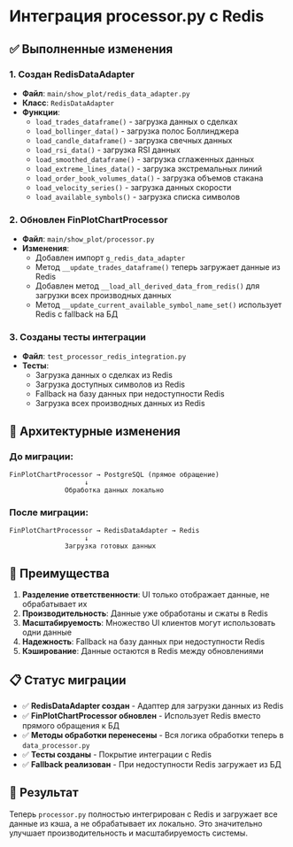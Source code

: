 # Интеграция processor.py с Redis

## ✅ Выполненные изменения

### 1. Создан RedisDataAdapter
- **Файл**: `main/show_plot/redis_data_adapter.py`
- **Класс**: `RedisDataAdapter`
- **Функции**:
  - `load_trades_dataframe()` - загрузка данных о сделках
  - `load_bollinger_data()` - загрузка полос Боллинджера
  - `load_candle_dataframe()` - загрузка свечных данных
  - `load_rsi_data()` - загрузка RSI данных
  - `load_smoothed_dataframe()` - загрузка сглаженных данных
  - `load_extreme_lines_data()` - загрузка экстремальных линий
  - `load_order_book_volumes_data()` - загрузка объемов стакана
  - `load_velocity_series()` - загрузка данных скорости
  - `load_available_symbols()` - загрузка списка символов

### 2. Обновлен FinPlotChartProcessor
- **Файл**: `main/show_plot/processor.py`
- **Изменения**:
  - Добавлен импорт `g_redis_data_adapter`
  - Метод `__update_trades_dataframe()` теперь загружает данные из Redis
  - Добавлен метод `__load_all_derived_data_from_redis()` для загрузки всех производных данных
  - Метод `__update_current_available_symbol_name_set()` использует Redis с fallback на БД

### 3. Созданы тесты интеграции
- **Файл**: `test_processor_redis_integration.py`
- **Тесты**:
  - Загрузка данных о сделках из Redis
  - Загрузка доступных символов из Redis
  - Fallback на базу данных при недоступности Redis
  - Загрузка всех производных данных из Redis

## 🔄 Архитектурные изменения

### До миграции:
```
FinPlotChartProcessor → PostgreSQL (прямое обращение)
                   ↓
              Обработка данных локально
```

### После миграции:
```
FinPlotChartProcessor → RedisDataAdapter → Redis
                   ↓
              Загрузка готовых данных
```

## 🚀 Преимущества

1. **Разделение ответственности**: UI только отображает данные, не обрабатывает их
2. **Производительность**: Данные уже обработаны и сжаты в Redis
3. **Масштабируемость**: Множество UI клиентов могут использовать одни данные
4. **Надежность**: Fallback на базу данных при недоступности Redis
5. **Кэширование**: Данные остаются в Redis между обновлениями

## 📋 Статус миграции

- ✅ **RedisDataAdapter создан** - Адаптер для загрузки данных из Redis
- ✅ **FinPlotChartProcessor обновлен** - Использует Redis вместо прямого обращения к БД
- ✅ **Методы обработки перенесены** - Вся логика обработки теперь в `data_processor.py`
- ✅ **Тесты созданы** - Покрытие интеграции с Redis
- ✅ **Fallback реализован** - При недоступности Redis загружает из БД

## 🎯 Результат

Теперь `processor.py` полностью интегрирован с Redis и загружает все данные из кэша, а не обрабатывает их локально. Это значительно улучшает производительность и масштабируемость системы.
